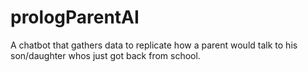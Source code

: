 # prologParentAI
A chatbot that gathers data to replicate how a parent would talk to his son/daughter whos just got back from school.
